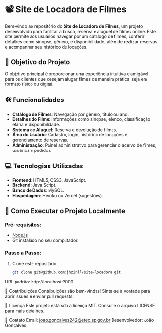 # 📽️ Site de Locadora de Filmes

Bem-vindo ao repositório do **Site de Locadora de Filmes**, um projeto desenvolvido para facilitar a busca, reserva e aluguel de filmes online. Este site permite aos usuários navegar por um catálogo de filmes, conferir detalhes como sinopse, gênero, e disponibilidade, além de realizar reservas e acompanhar seu histórico de locações.

## 🎯 Objetivo do Projeto
O objetivo principal é proporcionar uma experiência intuitiva e amigável para os clientes que desejam alugar filmes de maneira prática, seja em formato físico ou digital.

## 🛠️ Funcionalidades
- **Catálogo de Filmes**: Navegação por gênero, título ou ano.
- **Detalhes do Filme**: Informações como sinopse, elenco, classificação etária e disponibilidade.
- **Sistema de Aluguel**: Reserva e devolução de filmes.
- **Área do Usuário**: Cadastro, login, histórico de locações e gerenciamento de reservas.
- **Administração**: Painel administrativo para gerenciar o acervo de filmes, usuários e pedidos.

## 💻 Tecnologias Utilizadas
- **Frontend**: HTML5, CSS3, JavaScript.
- **Backend**: Java Script.
- **Banco de Dados**: MySQL.
- **Hospedagem**: Heroku ou Vercel (sugestões).

## 🚀 Como Executar o Projeto Localmente

### Pré-requisitos:
- [Node.js](https://nodejs.org/)
- Git instalado no seu computador.

### Passo a Passo:

1. Clone este repositório:
   ```bash
   git clone git@github.com:jhzinll/site-locadora.git

URL padrão: http://localhost:3000

📝 Contribuições
Contribuições são bem-vindas! Sinta-se à vontade para abrir issues e enviar pull requests.

📄 Licença
Este projeto está sob a licença MIT. Consulte o arquivo LICENSE para mais detalhes.

📧 Contato
Email: joao.goncalves242@etec.sp.gov.br
Desenvolvedor: João Gonçalves
